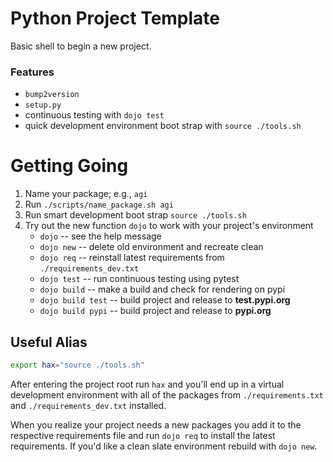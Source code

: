 # Python Project Template

Basic shell to begin a new project.

### Features

- `bump2version`
- `setup.py`
- continuous testing with `dojo test`
- quick development environment boot strap with `source ./tools.sh`

# Getting Going

1. Name your package; e.g., `agi`
2. Run `./scripts/name_package.sh agi`
3. Run smart development boot strap `source ./tools.sh`
4. Try out the new function `dojo` to work with your project's environment
    - `dojo` -- see the help message
    - `dojo new` -- delete old environment and recreate clean
    - `dojo req` -- reinstall latest requirements from `./requirements_dev.txt`
    - `dojo test` -- run continuous testing using pytest
    - `dojo build` -- make a build and check for rendering on pypi
    - `dojo build test` -- build project and release to **test.pypi.org**
    - `dojo build pypi` -- build project and release to **pypi.org**

## Useful Alias

```bash
export hax="source ./tools.sh"
```

After entering the project root run `hax` and you'll end up in a virtual
development environment with all of the packages from `./requirements.txt` and
`./requirements_dev.txt` installed.

When you realize your project needs a new packages you add it to the respective
requirements file and run `dojo req` to install the latest requirements. If
you'd like a clean slate environment rebuild with `dojo new`.
